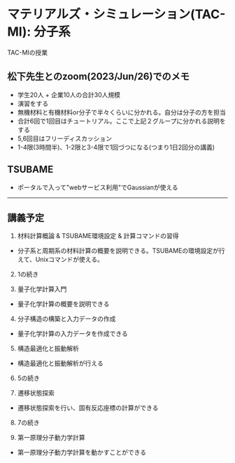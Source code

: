 # マテリアルズ・シミュレーション(TAC-MI): 分子系
TAC-MIの授業

## 松下先生とのzoom(2023/Jun/26)でのメモ
* 学生20人 + 企業10人の合計30人規模
* 演習をする
* 無機材料と有機材料or分子で半々くらいに分かれる。自分は分子の方を担当
* 合計6回で1回目はチュートリアル。ここで上記２グループに分かれる説明をする
* 5,6回目はフリーディスカッション
* 1-4限(3時間半)、1-2限と3-4限で1回づつになる(つまり1日2回分の講義)

## TSUBAME
* ポータルで入って"webサービス利用"でGaussianが使える

---

## 講義予定
1. 材料計算概論 & TSUBAME環境設定 & 計算コマンドの習得
  * 分⼦系と周期系の材料計算の概要を説明できる。TSUBAMEの環境設定が⾏えて、Unixコマンドが使える。
2. 1の続き

3. 量⼦化学計算入門
  * 量⼦化学計算の概要を説明できる

4. 分子構造の構築と入力データの作成
  * 量子化学計算の入力データを作成できる

5. 構造最適化と振動解析
  * 構造最適化と振動解析が行える
6. 5の続き

7. 遷移状態探索
  * 遷移状態探索を行い、固有反応座標の計算ができる
8. 7の続き

9. 第一原理分子動力学計算
  * 第一原理分子動力学計算を動かすことができる

